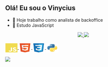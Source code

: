 ## Olá! Eu sou o Vinycius
- 🔭 Hoje trabalho como analista de backoffice
- 🌱 Estudo JavaScript

<div align="center">
  <a href="https://github.com/Vinyciusoliveira">
  <img height="180em" src="https://github-readme-stats.vercel.app/api?username=Vinyciusoliveira&show_icons=true&theme=dracula&include_all_commits=true&count_private=true"/>
  <img height="180em" src="https://github-readme-stats.vercel.app/api/top-langs/?username=Vinyciusoliveira&layout=compact&langs_count=7&theme=dracula"/>
</div>

  <div style="display: inline_block"><br>
  <img align="center" alt="Viny-Js" height="30" width="40" src="https://raw.githubusercontent.com/devicons/devicon/master/icons/javascript/javascript-plain.svg">
  <img align="center" alt="Viny-HTML" height="30" width="40" src="https://raw.githubusercontent.com/devicons/devicon/master/icons/html5/html5-original.svg">
  <img align="center" alt="Viny-CSS" height="30" width="40" src="https://raw.githubusercontent.com/devicons/devicon/master/icons/css3/css3-original.svg">
  <img align="center" alt="Viny-Python" height="30" width="40" src="https://raw.githubusercontent.com/devicons/devicon/master/icons/python/python-original.svg">
  
</div>

  <div> 
  
  <a href = "mailto:vinyoliveirashira@gmail.com"><img src="https://img.shields.io/badge/-Gmail-%23333?style=for-the-badge&logo=gmail&logoColor=white" target="_blank"></a> 
 
 
</div>
